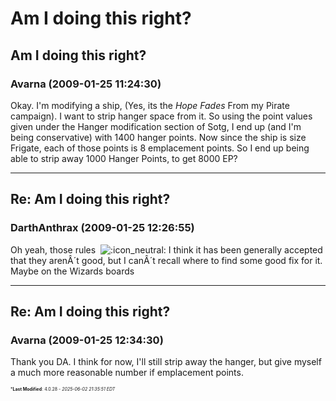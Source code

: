 # Am I doing this right? 

## Am I doing this right?

### **Avarna** (2009-01-25 11:24:30)

Okay. I'm modifying a ship, (Yes, its the *Hope Fades* From my Pirate campaign). I want to strip hanger space from it. So using the point values given under the Hanger modification section of Sotg, I end up (and I'm being conservative) with 1400 hanger points. Now since the ship is size Frigate, each of those points is 8 emplacement points.
So I end up being able to strip away 1000 Hanger Points, to get 8000 EP?

---

## Re: Am I doing this right?

### **DarthAnthrax** (2009-01-25 12:26:55)

Oh yeah, those rules  <!-- s:- -->![:icon_neutral:](https://i.ibb.co/zdkGtP3/icon-neutral.gif)<!-- s:- -->
I think it has been generally accepted that they arenÂ´t good, but I canÂ´t recall where to find some good fix for it. Maybe on the Wizards boards

---

## Re: Am I doing this right?

### **Avarna** (2009-01-25 12:34:30)

Thank you DA.
I think for now, I'll still strip away the hanger, but give myself a much more reasonable number if emplacement points.



<span style="font-size: 0.5em;">***Last Modified**: 4.0.28 - *2025-06-02 21:35:51 EDT*</span>